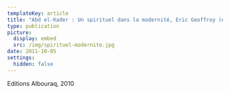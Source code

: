 ```yaml
---
templateKey: article
title: "Abd el-Kader : Un spirituel dans la modernité, Eric Geoffroy (éd.)"
type: publication
picture:
  display: embed
  src: /img/spirituel-modernite.jpg
date: 2011-10-05
settings:
  hidden: false
---
```

Editions Albouraq, 2010
